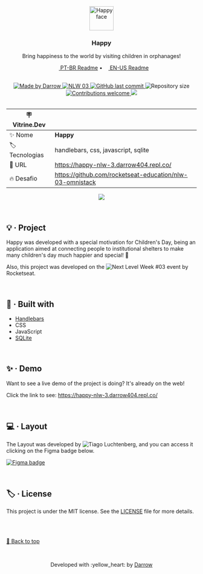 <div align="center" id="top">
  <!-- Logo & Basic info project -->
  <a href="https://happy-nlw-3.darrow404.repl.co/">
    <img src="https://github.com/darrow12/Happy-NLW-3/blob/master/public/images/logo-icon.png" alt="Happy face" height="64"/>
  </a>
  
  <h3>Happy</h3>
  <p>Bring happiness to the world by visiting children in orphanages!</p>

  <!-- Readme languages -->
  <p>
    <a href="README-pt.md"><img src="https://github.com/darrow12/Pop_OS-posInstall/blob/main/.github/br.png" height="12"> PT-BR Readme</a> 
    • 
    <a href="README.md"><img src="https://github.com/darrow12/Pop_OS-posInstall/blob/main/.github/us.png" height="12"> EN-US Readme</a>
  </p>
  
  <br>
  
  <!-- Badges-->
  <a href="https://github.com/darrow12">
    <img src="https://img.shields.io/static/v1?label=Made by&message=Darrow&color=FFD666&labelColor=0CC2CA&style=<STYLE>&logo=github" alt="Made by Darrow" title="Made by Darrow">
  </a>
  <a href="https://lp.rocketseat.com.br/nlw">
    <img src="https://img.shields.io/static/v1?label=NLW&message=03&color=FFD666&labelColor=0CC2CA" alt="NLW 03">
  </a>

  <a href="https://github.com/darrow12/Happy-NLW-3/commits/master">
    <img alt="GitHub last commit" src="https://img.shields.io/github/last-commit/darrow12/Happy-NLW-3?label=Last commit&color=FFD666&labelColor=0CC2CA">
  </a>

  <img alt="Repository size" src="https://img.shields.io/github/repo-size/darrow12/Happy-NLW-3?label=Repo size&color=FFD666&labelColor=0CC2CA">
  <a href="https://github.com/darrow12/Happy-NLW-3/pulls">
    <img alt="Contributions welcome" src="https://img.shields.io/static/v1?label=Contributions&message=welcome!&color=FFD666&labelColor=0CC2CA">
  </a>
  
  
  <a href="https://github.com/darrow12/Happy-NLW-3/blob/master/LICENSE">
    <img src="https://img.shields.io/github/license/darrow12/Happy-NLW-3?color=FFD666&label=License&labelColor=0CC2CA">
  </a>

<br>
<br>

| :placard: Vitrine.Dev |     |
| -------------  | --- |
| :sparkles: Nome        | **Happy**
| :label: Tecnologias | handlebars, css, javascript, sqlite
| :rocket: URL         | https://happy-nlw-3.darrow404.repl.co/
| :fire: Desafio     | https://github.com/rocketseat-education/nlw-03-omnistack

<!-- Inserir imagem com a #vitrinedev ao final do link -->
![](https://user-images.githubusercontent.com/47289706/189036282-6ce0ddc1-36c7-4f43-a2cb-d9b52ee37a2b.png#vitrinedev)
</div>


<br>

## :bulb: · Project

Happy was developed with a special motivation for Children's Day, being an application aimed at connecting people to institutional shelters to make many children's day much happier and special! 💛

Also, this project was developed on the ![Next Level Week #03](https://lp.rocketseat.com.br/nlw) event by Rocketseat.

<br>

## :rocket: · Built with
- [Handlebars](https://handlebarsjs.com/)
- CSS
- JavaScript
- [SQLite](https://www.sqlite.org/)

<br>

## :sparkles: · Demo

Want to see a live demo of the project is doing? It's already on the web!

Click the link to see: https://happy-nlw-3.darrow404.repl.co/

<br>

## :computer: · Layout

The Layout was developed by ![Tiago Luchtenberg](https://www.instagram.com/tiagoluchtenberg/), and you can access it clicking on the Figma badge below.

[![Figma badge](https://img.shields.io/badge/figma%20-%236E40C9.svg?color=000000&style=for-the-badge&logo=figma&logoColor=dark-orange)](https://www.figma.com/file/mDEbnoojksG4w8sOxmudh3/Happy-Web?node-id=0%3A1)

<br>

## :label: · License

This project is under the MIT license. See the <a href="https://github.com/darrow12/Happy-NLW-3/blob/master/LICENSE">LICENSE</a> file for more details.

<br>
<br>

<a href='#top'>:arrow_up_small: Back to top</a>

<br>

<p align="center">Developed with :yellow_heart: by <a href="https://github.com/darrow12">Darrow</a></p>
